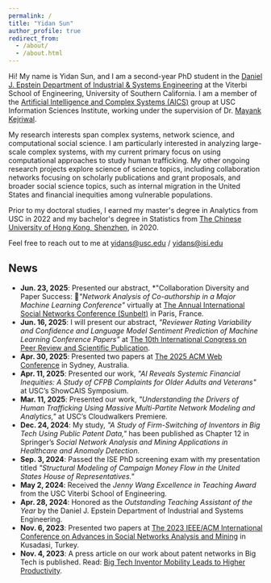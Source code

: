 ```yaml
---
permalink: /
title: "Yidan Sun"
author_profile: true
redirect_from: 
  - /about/
  - /about.html
---
```


Hi! My name is Yidan Sun, and I am a second-year PhD student in the [Daniel J. Epstein Department of Industrial & Systems Engineering](https://ise.usc.edu/) at the Viterbi School of Engineering, University of Southern California. I am a member of the [Artificial Intelligence and Complex Systems (AICS)](https://aicomplex.github.io/) group at USC Information Sciences Institute, working under the supervision of Dr. [Mayank Kejriwal](https://viterbi.usc.edu/directory/faculty/Kejriwal/Mayank).

My research interests span complex systems, network science, and computational social science. I am particularly interested in analyzing large-scale complex systems, with my current primary focus on using computational approaches to study human trafficking. My other ongoing research projects explore science of science topics, including collaboration networks focusing on scholarly publications and grant proposals, and broader social science topics, such as internal migration in the United States and financial inequities among vulnerable populations.

Prior to my doctoral studies, I earned my master's degree in Analytics from USC in 2022 and my bachelor's degree in Statistics from [The Chinese University of Hong Kong, Shenzhen](https://sds.cuhk.edu.cn/en), in 2020.

Feel free to reach out to me at yidans@usc.edu / yidans@isi.edu

## News
- **Jun. 23, 2025**: Presented our abstract, *"Collaboration Diversity and Paper Success: *"Network Analysis of Co-authorship in a Major Machine Learning Conference"* virtually at [The Annual International Social Networks Conference (Sunbelt)](https://sunbelt2025.org/) in Paris, France.
- **Jun. 16, 2025**: I will present our abstract, *"Reviewer Rating Variability and Confidence and Language Model Sentiment Prediction of Machine Learning Conference Papers"* at [The 10th International Congress on Peer Review and Scientific Publication]([https://sunbelt2025.org/](https://peerreviewcongress.org/)).
- **Apr. 30, 2025**: Presented two papers at [The 2025 ACM Web Conference](https://www2025.thewebconf.org/) in Sydney, Australia.
- **Apr. 11, 2025**: Presented our work, *"AI Reveals Systemic Financial Inequities: A Study of CFPB Complaints for Older Adults and Veterans"* at USC’s ShowCAIS Symposium.
- **Mar. 11, 2025**: Presented our work, *"Understanding the Drivers of Human Trafficking Using Massive Multi-Partite Network Modeling and Analytics,"* at USC’s Cloudwalkers Premiere.
- **Dec. 24, 2024**: My study, *"A Study of Firm-Switching of Inventors in Big Tech Using Public Patent Data,"* has been published as Chapter 12 in Springer’s *Social Network Analysis and Mining Applications in Healthcare and Anomaly Detection.*
- **Sep. 3, 2024**: Passed the ISE PhD screening exam with my presentation titled *"Structural Modeling of Campaign Money Flow in the United States House of Representatives."*
- **May 2, 2024**: Received the *Jenny Wang Excellence in Teaching Award* from the USC Viterbi School of Engineering.
- **Apr. 28, 2024**: Honored as the *Outstanding Teaching Assistant of the Year* by the Daniel J. Epstein Department of Industrial and Systems Engineering.
- **Nov. 6, 2023**: Presented two papers at [The 2023 IEEE/ACM International Conference on Advances in Social Networks Analysis and Mining](https://asonam.cpsc.ucalgary.ca/2023/) in Kusadasi, Turkey.
- **Nov. 4, 2023**: A press article on our work about patent networks in Big Tech is published. Read: [Big Tech Inventor Mobility Leads to Higher Productivity](https://www.isi.edu/news/60985/big-tech-inventor-mobility-leads-to-higher-productivity/).

